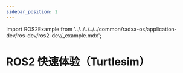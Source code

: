 ```yaml
---
sidebar_position: 2
---
```


import ROS2Example from '../../../../../common/radxa-os/application-dev/ros-dev/ros2-dev/\_example.mdx';

# ROS2 快速体验（Turtlesim）

<ROS2Example />
